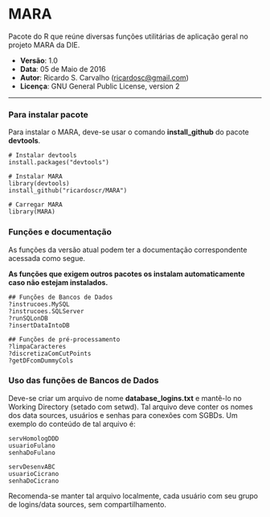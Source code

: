# MARA
Pacote do R que reúne diversas funções utilitárias de aplicação geral no projeto MARA da DIE.

* **Versão**: 1.0
* **Data**: 05 de Maio de 2016
* **Autor**: Ricardo S. Carvalho (ricardosc@gmail.com)
* **Licença**: GNU General Public License, version 2

--------------

### Para instalar pacote
Para instalar o MARA, deve-se usar o comando **install_github** do pacote **devtools**.
```
# Instalar devtools
install.packages("devtools")

# Instalar MARA
library(devtools)
install_github("ricardoscr/MARA") 

# Carregar MARA
library(MARA)
```

### Funções e documentação
As funções da versão atual podem ter a documentação correspondente acessada como segue.

**As funções que exigem outros pacotes os instalam automaticamente caso não estejam instalados.**
```
## Funções de Bancos de Dados
?instrucoes.MySQL
?instrucoes.SQLServer
?runSQLonDB
?insertDataIntoDB

## Funções de pré-processamento
?limpaCaracteres
?discretizaComCutPoints
?getDFcomDummyCols
```

### Uso das funções de Bancos de Dados
Deve-se criar um arquivo de nome **database_logins.txt** e mantê-lo no Working Directory (setado com setwd). Tal arquivo deve conter os nomes dos data sources, usuários e senhas para conexões com SGBDs.
Um exemplo do conteúdo de tal arquivo é:
```
servHomologDDD
usuarioFulano
senhaDoFulano

servDesenvABC
usuarioCicrano
senhaDoCicrano
```
Recomenda-se manter tal arquivo localmente, cada usuário com seu grupo de logins/data sources, sem compartilhamento.

